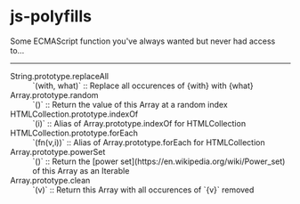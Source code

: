 # js-polyfills
Some ECMAScript function you've always wanted but never had access to...

----
<dl>
    <dt>String.prototype.replaceAll</dt>
    <dd>`(with, what)` :: Replace all occurences of {with} with {what}</dd>
    <dt>Array.prototype.random</dt>
    <dd>`()` :: Return the value of this Array at a random index</dd>
    <dt>HTMLCollection.prototype.indexOf</dt>
    <dd>`(i)` :: Alias of Array.prototype.indexOf for HTMLCollection</dd>
    <dt>HTMLCollection.prototype.forEach</dt>
    <dd>`(fn(v,i))` :: Alias of Array.prototype.forEach for HTMLCollection</dd>
    <dt>Array.prototype.powerSet</dt>
    <dd>`()` :: Return the [power set](https://en.wikipedia.org/wiki/Power_set) of this Array as an Iterable</dd>
    <dt>Array.prototype.clean</dt>
    <dd>`(v)` :: Return this Array with all occurences of `{v}` removed</dd>
</dl>
